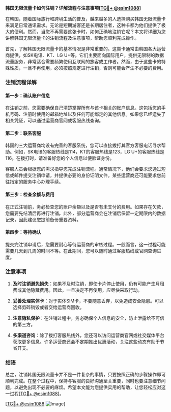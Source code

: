 **韩国无限流量卡如何注销？详解流程与注意事项[[TG💪+ @esim1088](https://t.me/s/esim1088)]**

在韩国，随着国际旅行和跨境生活的普及，越来越多的人选择购买韩国无限流量卡来满足日常通讯需求。无论是短期游客还是长期居住者，这种卡都为他们提供了极大的便利。然而，当您不再需要这张卡时，如何正确地注销它呢？本文将详细为您讲解韩国无限流量卡的注销流程及注意事项，帮助您顺利完成操作。

首先，了解韩国无限流量卡的基本情况是非常重要的。这类卡通常由韩国各大运营商提供，如SK电讯、KT、LG U+等。它们主要面向国际用户，提供无限制的数据流量服务，非常适合需要频繁使用互联网的旅客或工作者。然而，由于这些卡的特殊性质，一旦不再使用，必须按照规定进行注销，否则可能会产生不必要的费用。

### 注销流程详解

#### 第一步：确认账户信息
在注销之前，您需要确保自己清楚掌握所有与该卡相关的账户信息。这包括您的手机号码、注册时使用的邮箱地址以及任何可能绑定的其他信息。如果您已经遗失了相关凭证，可以通过运营商官网或客服热线查询。

#### 第二步：联系客服
韩国的三大运营商均设有完善的客服系统，您可以直接拨打其官方客服电话寻求帮助。例如，SK电讯的客服热线是114，KT的客服热线是123，LG U+的客服热线是116。在拨打时，请准备好您的个人信息以便验证身份。

客服人员会根据您的需求指导您完成注销流程。通常情况下，他们会要求您通过短信或邮件提交注销申请，并提供必要的身份证明文件。某些运营商还可能要求您前往指定的服务中心办理手续。

#### 第三步：检查余额与费用
在正式注销前，务必检查您的账户余额以及是否有未支付的费用。如果存在欠款，您需要先结清后再进行注销。此外，部分运营商会在注销后保留一定期限内的数据记录，因此建议您提前备份重要资料。

#### 第四步：等待确认
提交完注销申请后，您需要耐心等待运营商的审核过程。一般而言，这一过程可能需要几天到几周的时间不等。在此期间，您可以随时通过客服热线或官网查询进度。

### 注意事项

1. **及时注销避免损失**：如果不及时注销，即使卡片停止使用，仍有可能产生月租费或其他隐藏费用。因此，一旦决定不再使用，应尽快采取行动。
   
2. **妥善处理实体卡**：对于实体SIM卡，不要随意丢弃，以免造成安全隐患。可以选择剪碎销毁或者交给运营商回收。

3. **注意隐私保护**：在注销过程中，务必确保个人信息的安全，防止泄露给不可信的第三方。

4. **多渠道咨询**：除了拨打客服热线外，您还可以访问运营商官网或社交媒体平台获取更多信息。许多运营商还会不定期推出优惠活动，关注这些动态有助于节省开支。

### 结语

总之，注销韩国无限流量卡并不是一件复杂的事情，只要按照正确的步骤操作即可顺利完成。在整个过程中，保持与客服的良好沟通至关重要，同时也要注意细节问题，以避免出现不必要的麻烦。希望本文能为您提供实用的帮助，让您轻松应对这一过程[[TG💪+ @esim1088](https://t.me/s/esim1088)]。

[[TG💪+ @esim1088](https://t.me/s/esim1088) ![Image](https://i.postimg.cc/4NQfJmqS/Snipaste-2025-05-13-00-14-12.png)]